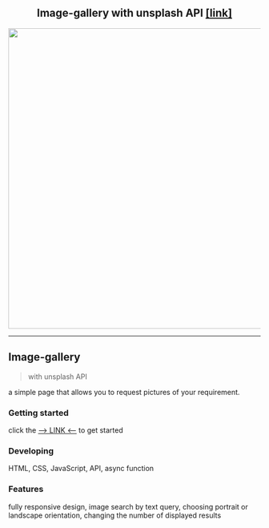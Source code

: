 <h2 align="center">
Image-gallery with unsplash API
<a href="https://frontending.github.io/frontending/image-gallery/index.html">[link]</a>
</h2> 
<div align="center">
  <img src="https://imgur.com/kLypTxx.png" width="600"/>
</div>

***

## Image-gallery
> with unsplash API

a simple page that allows you to request pictures of your requirement.

### Getting started

click the [--> LINK <--](https://frontending.github.io/frontending/image-gallery/index.html) to get started

### Developing

HTML, CSS, JavaScript, API, async function

### Features

fully responsive design, image search by text query, choosing portrait or landscape orientation, changing the number of displayed results




